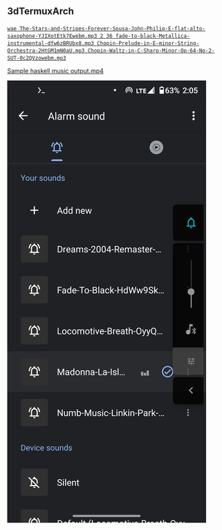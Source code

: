 <link rel="prerender" href="https://termuxarch.github.io/3dTermuxArch/">

## 3dTermuxArch

[`wae The-Stars-and-Stripes-Forever-Sousa-John-Philip-E-flat-alto-saxophone-YJIXotEtk7Ewebm.mp3 2 36 fade-to-black-Metallica-instrumental-dfw6zBRUbx8.mp3 Chopin-Prelude-in-E-minor-String-Orchestra-2HtGM1mN0aU.mp3 Chopin-Waltz-in-C-Sharp-Minor-Op-64-No-2-SUT-0c2QVzowebm.mp3`](https://raw.githubusercontent.com/TermuxArch/3dTermuxArch/master/scripts/wae.bash)

[Sample haskell music output.mp4](https://user-images.githubusercontent.com/27742457/151226841-d11e98af-75a8-41c4-8862-fb2fa219e034.mp4)

![Set_Sound](https://raw.githubusercontent.com/TermuxArch/3dTermuxArch/master/setsound.png)

<!-- TermuxArch/3dTermuxArch README.md FE -->
